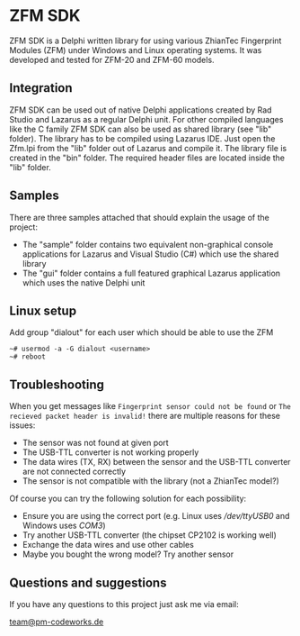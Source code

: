ZFM SDK
=======

ZFM SDK is a Delphi written library for using various ZhianTec Fingerprint Modules (ZFM) under Windows and Linux operating systems. It was developed and tested for ZFM-20 and ZFM-60 models.

Integration
-----------

ZFM SDK can be used out of native Delphi applications created by Rad Studio and Lazarus as a regular Delphi unit. For other compiled languages like the C family ZFM SDK can also be used as shared library (see "lib" folder). The library has to be compiled using Lazarus IDE. Just open the Zfm.lpi from the "lib" folder out of Lazarus and compile it. The library file is created in the "bin" folder. The required header files are located inside the "lib" folder.

Samples
-------

There are three samples attached that should explain the usage of the project:
- The "sample" folder contains two equivalent non-graphical console applications for Lazarus and Visual Studio (C#) which use the shared library
- The "gui" folder contains a full featured graphical Lazarus application which uses the native Delphi unit

Linux setup
-----------

Add group "dialout" for each user which should be able to use the ZFM

    ~# usermod -a -G dialout <username>
    ~# reboot

Troubleshooting
---------------

When you get messages like `Fingerprint sensor could not be found` or `The recieved packet header is invalid!` there are multiple reasons for these issues:

- The sensor was not found at given port
- The USB-TTL converter is not working properly
- The data wires (TX, RX) between the sensor and the USB-TTL converter are not connected correctly
- The sensor is not compatible with the library (not a ZhianTec model?)

Of course you can try the following solution for each possibility:

- Ensure you are using the correct port (e.g. Linux uses */dev/ttyUSB0* and Windows uses *COM3*)
- Try another USB-TTL converter (the chipset CP2102 is working well)
- Exchange the data wires and use other cables
- Maybe you bought the wrong model? Try another sensor

Questions and suggestions
-------------------------

If you have any questions to this project just ask me via email:

<team@pm-codeworks.de>
